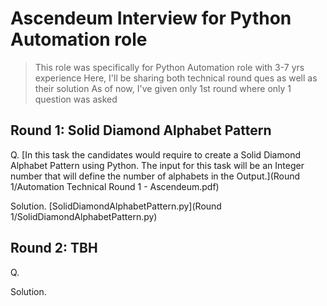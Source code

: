 # Ascendeum Interview for Python Automation role

> This role was specifically for Python Automation role with 3-7 yrs experience
> Here, I'll be sharing both technical round ques as well as their solution
> As of now, I've given only 1st round where only 1 question was asked

## Round 1: Solid Diamond Alphabet Pattern

Q. [In this task the candidates would require to create a Solid Diamond Alphabet Pattern using Python. The input for this 
task will be an Integer number that will define the number of alphabets in the Output.](Round 1/Automation Technical Round 1 - Ascendeum.pdf)

Solution. [SolidDiamondAlphabetPattern.py](Round 1/SolidDiamondAlphabetPattern.py)

## Round 2: TBH

Q. 

Solution. 